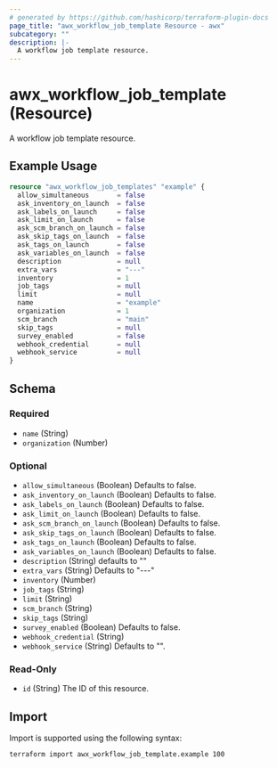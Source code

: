 ```yaml
---
# generated by https://github.com/hashicorp/terraform-plugin-docs
page_title: "awx_workflow_job_template Resource - awx"
subcategory: ""
description: |-
  A workflow job template resource.
---
```


# awx_workflow_job_template (Resource)

A workflow job template resource.

## Example Usage

```terraform
resource "awx_workflow_job_templates" "example" {
  allow_simultaneous       = false
  ask_inventory_on_launch  = false
  ask_labels_on_launch     = false
  ask_limit_on_launch      = false
  ask_scm_branch_on_launch = false
  ask_skip_tags_on_launch  = false
  ask_tags_on_launch       = false
  ask_variables_on_launch  = false
  description              = null
  extra_vars               = "---"
  inventory                = 1
  job_tags                 = null
  limit                    = null
  name                     = "example"
  organization             = 1
  scm_branch               = "main"
  skip_tags                = null
  survey_enabled           = false
  webhook_credential       = null
  webhook_service          = null
}
```

<!-- schema generated by tfplugindocs -->
## Schema

### Required

- `name` (String)
- `organization` (Number)

### Optional

- `allow_simultaneous` (Boolean) Defaults to false.
- `ask_inventory_on_launch` (Boolean) Defaults to false.
- `ask_labels_on_launch` (Boolean) Defaults to false.
- `ask_limit_on_launch` (Boolean) Defaults to false.
- `ask_scm_branch_on_launch` (Boolean) Defaults to false.
- `ask_skip_tags_on_launch` (Boolean) Defaults to false.
- `ask_tags_on_launch` (Boolean) Defaults to false.
- `ask_variables_on_launch` (Boolean) Defaults to false.
- `description` (String) defaults to ""
- `extra_vars` (String) Defaults to "---"
- `inventory` (Number)
- `job_tags` (String)
- `limit` (String)
- `scm_branch` (String)
- `skip_tags` (String)
- `survey_enabled` (Boolean) Defaults to false.
- `webhook_credential` (String)
- `webhook_service` (String) Defaults to "".

### Read-Only

- `id` (String) The ID of this resource.

## Import

Import is supported using the following syntax:

```shell
terraform import awx_workflow_job_template.example 100
```
